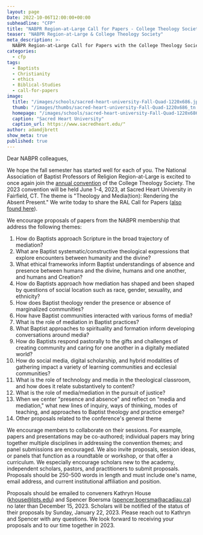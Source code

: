 ```yaml
---
layout: page
Date: 2022-10-06T12:00:00+00:00
subheadline: "CFP"
title: "NABPR Region-at-Large Call for Papers - College Theology Society"
teaser: "NABPR Region-at-Large & College Theology Society"
meta_description: >-
  NABPR Region-at-Large Call for Papers with the College Theology Society
categories:
  - cfp
tags:
  - Baptists
  - Christianity
  - ethics
  - Biblical-Studies
  - call-for-papers
image:
  title: "/images/schools/sacred-heart-university-Fall-Quad-1220x686.jpg"
  thumb: "/images/thumbs/sacred-heart-university-Fall-Quad-1220x686_tn.jpg"
  homepage: "/images/schools/sacred-heart-university-Fall-Quad-1220x686.jpg"
  caption: "Sacred Heart University"
  caption_url: https://www.sacredheart.edu/"
author: adamdjbrett
show_meta: true
published: true
---
```

Dear NABPR colleagues,

We hope the fall semester has started well for each of you. The National Association of Baptist Professors of Religion Region-at-Large is excited to once again join the [annual convention](http://www.collegetheology.org/Annual-Convention) of the College Theology Society. The 2023 convention will be held June 1-4, 2023, at Sacred Heart University in Fairfield, CT. The theme is "Theology and Media(tion): Rendering the Absent Present." We write today to share the RAL Call for Papers ([also found here](http://www.collegetheology.org/NABPR-Region-at-Large)).

We encourage proposals of papers from the NABPR membership that address the following themes:

1.  How do Baptists approach Scripture in the broad trajectory of mediation?
2.  What are Baptist systematic/constructive theological expressions that explore encounters between humanity and the divine?
3.  What ethical frameworks inform Baptist understandings of absence and presence between humans and the divine, humans and one another, and humans and Creation?
4.  How do Baptists approach how mediation has shaped and been shaped by questions of social location such as race, gender, sexuality, and ethnicity?
5.  How does Baptist theology render the presence or absence of marginalized communities?
6.  How have Baptist communities interacted with various forms of media?
7.  What is the role of mediation in Baptist practices?
8.  What Baptist approaches to spirituality and formation inform developing conversations around media?
9.  How do Baptists respond pastorally to the gifts and challenges of creating community and caring for one another in a digitally mediated world?
10. How do social media, digital scholarship, and hybrid modalities of gathering impact a variety of learning communities and ecclesial communities?
11. What is the role of technology and media in the theological classroom, and how does it relate substantively to content?
12. What is the role of media/mediation in the pursuit of justice?
13. When we center "presence and absence" and reflect on "media and mediation," what new lines of inquiry, ways of thinking, modes of teaching, and approaches to Baptist theology and practice emerge?
14. Other proposals related to the conference's general theme

We encourage members to collaborate on their sessions. For example, papers and presentations may be co-authored; individual papers may bring together multiple disciplines in addressing the convention themes; and panel submissions are encouraged. We also invite proposals, session ideas, or panels that function as a roundtable or workshop, or that offer a curriculum. We especially encourage scholars new to the academy, independent scholars, pastors, and practitioners to submit proposals. Proposals should be 250-500 words in length and must include one's name, email address, and current institutional affiliation and position.

Proposals should be emailed to conveners Kathryn House (<khouse@lpts.edu>) and Spencer Boersma (<spencer.boersma@acadiau.ca>) no later than December 15, 2023. Scholars will be notified of the status of their proposals by Sunday, January 22, 2023. Please reach out to Kathryn and Spencer with any questions. We look forward to receiving your proposals and to our time together in 2023.